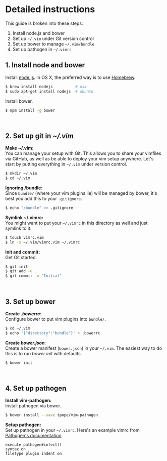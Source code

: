 # Detailed instructions

This guide is broken into these steps:

1. Install node.js and bower
2. Set up `~/.vim` under Git version control
3. Set up bower to manage `~/.vim/bundle`
4. Set up pathogen in `~/.vimrc`

## 1. Install node and bower

Install [node.js]. In OS X, the preferred way is to use [Homebrew].

```sh
$ brew install nodejs          # osx
$ sudo apt-get install nodejs  # ubuntu
```

Install bower.

```sh
$ npm install -g bower
```

<br>

## 2. Set up git in *~/.vim*

__Make ~/.vim__:<br>
You can manage your setup with Git. This allows you to share your vimfiles via GitHub, as well as be able to deploy your vim setup anywhere. Let's start by putting everything in `~/.vim` under version control.

```sh
$ mkdir ~/.vim
$ cd ~/.vim
```

__Ignoring /bundle:__<br>
Since `bundle/` (where your vim plugins lie) will be managed by bower, it's best you add this to your `.gitignore`.

```sh
$ echo "/bundle" >> .gitignore
```

__Symlink ~/.vimrc:__<br>
You might want to put your `~/.vimrc` in this directory as well and just symlink to it.

```sh
$ touch vimrc.vim
$ ln -s ~/.vim/vimrc.vim ~/.vimrc
```

__Init and commit:__<br>
Get Git started.

```sh
$ git init
$ git add -u .
$ git commit -m "Initial"
```

<br>

## 3. Set up bower

__Create *.bowerrc*:__<br>
Configure bower to put vim plugins into `bundle/`.

```sh
$ cd ~/.vim
$ echo '{"directory":"bundle"}' > .bowerrc
```

__Create *bower.json*__:<br>
Create a bower manifest (`bower.json`) in your `~/.vim`. The easiest way to do this is to run *bower init* with defaults.

```sh
$ bower init
```

<br>

## 4. Set up pathogen

__Install vim-pathogen:__<br>
Install pathogen via bower.

```sh
$ bower install --save tpope/vim-pathogen
```

__Setup pathogen:__<br>
Set up pathogen in your `~/.vimrc`. Here's an example vimrc from [Pathogen's documentation][pathogen-setup].

```vim
execute pathogen#infect()
syntax on
filetype plugin indent on
```

[pathogen]: https://github.com/tpope/vim-pathogen
[bower]: http://bower.io
[Homebrew]: http://brew.sh
[nvm]: https://github.com/creationix/nvm
[node.js]: http://nodejs.org
[pathogen-setup]: https://github.com/tpope/vim-pathogen#runtime-path-manipulation
[git]: http://git-scm.com

